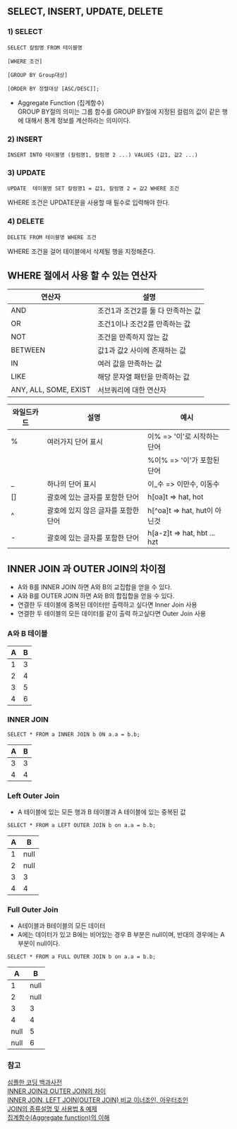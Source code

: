## SELECT, INSERT, UPDATE, DELETE

### 1) SELECT
```
SELECT 칼럼명 FROM 테이블명

[WHERE 조건]

[GROUP BY Group대상]

[ORDER BY 정렬대상 [ASC/DESC]];
```

- Aggregate Function (집계함수)  
GROUP BY절의 의미는 그룹 함수를 GROUP BY절에 지정된 컬럼의 값이 같은 행에 대해서 통계 정보를 계산하라는 의미이다.


### 2) INSERT
```
INSERT INTO 테이블명 (칼럼명1, 칼럼명 2 ...) VALUES (값1, 값2 ...)
```

### 3) UPDATE
```
UPDATE  테이블명 SET 칼럼명1 = 값1, 칼럼명 2 = 값2 WHERE 조건
```
WHERE 조건은 UPDATE문을 사용할 때 필수로 입력해야 한다.

### 4) DELETE
```
DELETE FROM 테이블명 WHERE 조건
```
WHERE 조건을 걸어 테이블에서 삭제될 행을 지정해준다.

## WHERE 절에서 사용 할 수 있는 연산자

연산자 | 설명
--- | --- |
AND | 조건1과 조건2를 둘 다 만족하는 값
OR | 조건1이나 조건2를 만족하는 값
NOT | 조건을 만족하지 않는 값
BETWEEN | 값1과 값2 사이에 존재하는 값
IN | 여러 값을 만족하는 값
LIKE | 해당 문자열 패턴을 만족하는 값
ANY, ALL, SOME, EXIST | 서브쿼리에 대한 연산자

와일드카드 | 설명 | 예시
--- | --- | --- |
% | 여러가지 단어 표시 | 이% => '이'로 시작하는 단어
| | | %이% => '이'가 포함된 단어
_ | 하나의 단어 표시 | 이_수 => 이만수, 이동수
[] | 괄호에 있는 글자를 포함한 단어 | h[oa]t => hat, hot
^ | 괄호에 있지 않은 글자를 포함한 단어 | h[^oa]t => hat, hut이 아닌것
|- | 괄호에 있는 글자를 포함한 단어 | h[a-z]t => hat, hbt ... hzt



## INNER JOIN 과 OUTER JOIN의 차이점

- A와 B를 INNER JOIN 하면 A와 B의 교집합을 얻을 수 있다.
- A와 B를 OUTER JOIN 하면 A와 B의 합집합을 얻을 수 있다.
- 연결한 두 테이블에 중복된 데이터만 출력하고 싶다면 Inner Join 사용
- 연결한 두 테이블의 모든 데이터를 같이 출력 하고싶다면 Outer Join 사용

### A와 B 테이블
A | B
-- | -- |
1 | 3
2 | 4
3 | 5
4 | 6

### INNER JOIN
```
SELECT * FROM a INNER JOIN b ON a.a = b.b;
```
A | B
-- | --
3 | 3
4 | 4

### Left Outer Join

- A 테이블에 있는 모든 행과 B 테이블과 A 테이블에 있는 중복된 값
```
SELECT * FROM a LEFT OUTER JOIN b on a.a = b.b;
```
A | B
-- | --
1 | null
2 | null
3 | 3
4 | 4

### Full Outer Join
- A테이블과 B테이블의 모든 데이터
- A에는 데이터가 있고 B에는 비어있는 경우 B 부분은 null이며, 반대의 경우에는 A 부분이 null이다.
```
SELECT * FROM a FULL OUTER JOIN b on a.a = b.b;
```
A | B
-- | --
1 | null
2 | null
3 | 3
4 | 4
null | 5
null | 6

### 참고  
[심플한 코딩 백과사전](https://webcoding.tistory.com/category/%EB%8D%B0%EC%9D%B4%ED%84%B0%EB%B2%A0%EC%9D%B4%EC%8A%A4/SQL)  
[INNER JOIN과 OUTER JOIN의 차이](https://jetalog.net/28)  
[INNER JOIN, LEFT JOIN(OUTER JOIN) 비교 이너조인, 아우터조인](https://aljjabaegi.tistory.com/13)  
[JOIN의 종류설명 및 사용법 & 예제](https://coding-factory.tistory.com/87)  
[집계함수(Aggregate function)의 이해](http://www.gurubee.net/lecture/1031)
